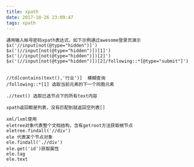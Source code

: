 ```yaml
---
title: xpath
date: 2017-10-26 23:09:47
tags: xpath
---
```

    通用输入帐号密码xpath表达式，如下示例通过awesome登录页演示
    $x('//input[not(@type="hidden")]')
    $x('(//input[not(@type="hidden")])[1]')
    $x('(//input[not(@type="hidden")])[2]')
    $x('(//input[not(@type="hidden")])[2]/following::*[@type="submit"]')


    //td[contains(text(),'行业')]  模糊查询
    /following::*[1] 选取当前元素的下一个同胞元素

    .//text() 选取已选节点下的所有text内容

    xpath返回都是列表，没有匹配到就返回空列表[]
  
    xml/lxml使用
    eletree对象代表整个文档结构，含有getroot方法获取根节点
    eletree.findall('//div')
    ele 代表某个节点对象
    ele.findall('.//div')
    ele.get('id')获取属性
    ele.tag
    ele.text
